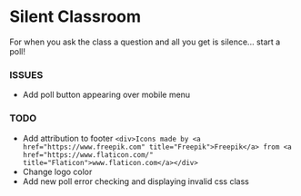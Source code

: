 # Silent Classroom

For when you ask the class a question and all you get is silence... start a poll!

### ISSUES

- Add poll button appearing over mobile menu

### TODO

- Add attribution to footer
  `<div>Icons made by <a href="https://www.freepik.com" title="Freepik">Freepik</a> from <a href="https://www.flaticon.com/" title="Flaticon">www.flaticon.com</a></div>`
- Change logo color
- Add new poll error checking and displaying invalid css class
